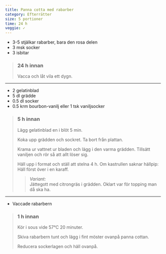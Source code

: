 ```yaml
---
title: Panna cotta med rabarber
category: Efterrätter
size: 5 portioner
time: 24 h
veggie: ✓
---
```


- 3-5 stjälkar rabarber, bara den rosa delen
- 3 msk socker
- 3 isbitar

> ### 24 h innan
> Vacca och låt vila ett dygn.

--- 

- 2 gelatinblad
- 5 dl grädde
- 0.5 dl socker
- 0.5 krm bourbon-vanilj eller 1 tsk vaniljsocker

> ### 5 h innan
> Lägg gelatinblad en i blöt 5 min.
> 
> Koka upp grädden och sockret. Ta bort från plattan.
> 
> Krama ur vattnet ur bladen och lägg i den varma grädden. Tillsätt vaniljen och rör så att allt löser sig.
> 
> Häll upp i format och ställ att stelna 4 h.
> Om kastrullen saknar hällpip: Häll först över i en karaff.
>
> > _Variant:_  
> Jättegott med citrongräs i grädden. Oklart var för topping man då ska ha.

---

- Vaccade rabarbern

> ### 1 h innan
> Kör i sous vide 57°C 20 minuter.
>
> Skiva rabarbern tunt och lägg i fint möster ovanpå panna cottan.
>
> Reducera sockerlagen och häll ovanpå.

